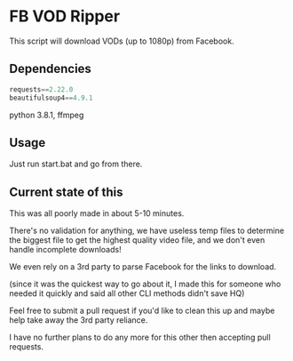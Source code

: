 # FB VOD Ripper

This script will download VODs (up to 1080p) from Facebook.

## Dependencies


```python
requests==2.22.0
beautifulsoup4==4.9.1
```

python 3.8.1, ffmpeg

## Usage

Just run start.bat and go from there.



## Current state of this
This was all poorly made in about 5-10 minutes.

There's no validation for anything, we have useless temp files to determine the biggest file to get the highest quality video file, and we don't even handle incomplete downloads!

We even rely on a 3rd party to parse Facebook for the links to download. 

(since it was the quickest way to go about it, I made this for someone who needed it quickly and said all other CLI methods didn't save HQ)

Feel free to submit a pull request if you'd like to clean this up and maybe help take away the 3rd party reliance.

I have no further plans to do any more for this other then accepting pull requests.
